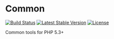 Common
======

[![Build Status](https://api.travis-ci.org/andytruong/common.svg?branch=v0.1)](https://travis-ci.org/andytruong/common) [![Latest Stable Version](https://poser.pugx.org/andytruong/common/v/stable.png)](https://packagist.org/packages/andytruong/common) [![License](https://poser.pugx.org/andytruong/common/license.png)](https://packagist.org/packages/andytruong/common)

Common tools for PHP 5.3+
